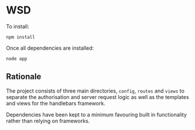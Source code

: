 # WSD

To install:

`npm install`

Once all dependencies are installed:

`node app`


## Rationale

The project consists of three main directories, `config`, `routes` and `views` to separate the authorisation and server request logic as well as the templates and views for the handlebars framework.

Dependencies have been kept to a minimum favouring built in functionality rather than relying on frameworks.

